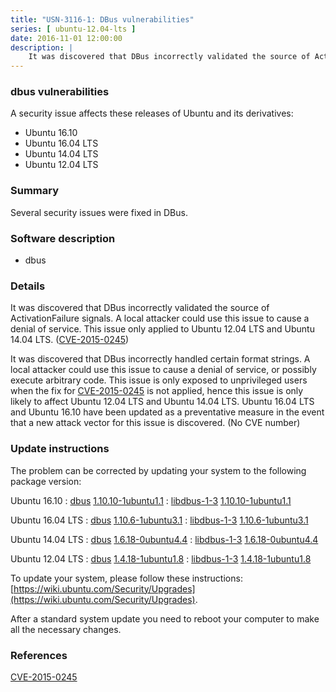 ```yaml
---
title: "USN-3116-1: DBus vulnerabilities"
series: [ ubuntu-12.04-lts ]
date: 2016-11-01 12:00:00
description: |
    It was discovered that DBus incorrectly validated the source of ActivationFailure signals. A local attacker could use this issue to cause a denial of service. This issue only applied to Ubuntu 12.04 LTS and Ubuntu 14.04 LTS. ([CVE-2015-0245](http://people.ubuntu.com/~ubuntu-security/cve/CVE-2015-0245))
--- 
```

 
### dbus vulnerabilities

A security issue affects these releases of Ubuntu and its derivatives:

* Ubuntu 16.10
* Ubuntu 16.04 LTS
* Ubuntu 14.04 LTS
* Ubuntu 12.04 LTS

### Summary

Several security issues were fixed in DBus. 

### Software description

* dbus 

### Details

It was discovered that DBus incorrectly validated the source of ActivationFailure signals. A local attacker could use this issue to cause a denial of service. This issue only applied to Ubuntu 12.04 LTS and Ubuntu 14.04 LTS. ([CVE-2015-0245](http://people.ubuntu.com/~ubuntu-security/cve/CVE-2015-0245))

It was discovered that DBus incorrectly handled certain format strings. A local attacker could use this issue to cause a denial of service, or possibly execute arbitrary code. This issue is only exposed to unprivileged users when the fix for [CVE-2015-0245](http://people.ubuntu.com/~ubuntu-security/cve/CVE-2015-0245) is not applied, hence this issue is only likely to affect Ubuntu 12.04 LTS and Ubuntu 14.04 LTS. Ubuntu 16.04 LTS and Ubuntu 16.10 have been updated as a preventative measure in the event that a new attack vector for this issue is discovered. (No CVE number) 

### Update instructions

The problem can be corrected by updating your system to the following package version:

Ubuntu 16.10
 : [dbus](https://launchpad.net/ubuntu/+source/dbus) <span> [1.10.10-1ubuntu1.1](https://launchpad.net/ubuntu/+source/dbus/1.10.10-1ubuntu1.1) </span> 
 : [libdbus-1-3](https://launchpad.net/ubuntu/+source/dbus) <span> [1.10.10-1ubuntu1.1](https://launchpad.net/ubuntu/+source/dbus/1.10.10-1ubuntu1.1) </span> 

Ubuntu 16.04 LTS
 : [dbus](https://launchpad.net/ubuntu/+source/dbus) <span> [1.10.6-1ubuntu3.1](https://launchpad.net/ubuntu/+source/dbus/1.10.6-1ubuntu3.1) </span> 
 : [libdbus-1-3](https://launchpad.net/ubuntu/+source/dbus) <span> [1.10.6-1ubuntu3.1](https://launchpad.net/ubuntu/+source/dbus/1.10.6-1ubuntu3.1) </span> 

Ubuntu 14.04 LTS
 : [dbus](https://launchpad.net/ubuntu/+source/dbus) <span> [1.6.18-0ubuntu4.4](https://launchpad.net/ubuntu/+source/dbus/1.6.18-0ubuntu4.4) </span> 
 : [libdbus-1-3](https://launchpad.net/ubuntu/+source/dbus) <span> [1.6.18-0ubuntu4.4](https://launchpad.net/ubuntu/+source/dbus/1.6.18-0ubuntu4.4) </span> 

Ubuntu 12.04 LTS
 : [dbus](https://launchpad.net/ubuntu/+source/dbus) <span> [1.4.18-1ubuntu1.8](https://launchpad.net/ubuntu/+source/dbus/1.4.18-1ubuntu1.8) </span> 
 : [libdbus-1-3](https://launchpad.net/ubuntu/+source/dbus) <span> [1.4.18-1ubuntu1.8](https://launchpad.net/ubuntu/+source/dbus/1.4.18-1ubuntu1.8) </span> 

To update your system, please follow these instructions: [https://wiki.ubuntu.com/Security/Upgrades](https://wiki.ubuntu.com/Security/Upgrades).

After a standard system update you need to reboot your computer to make all the necessary changes. 

### References

 [CVE-2015-0245](http://people.ubuntu.com/~ubuntu-security/cve/CVE-2015-0245)
 
